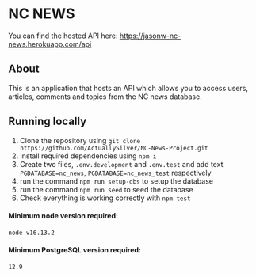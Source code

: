 # NC NEWS

You can find the hosted API here: https://jasonw-nc-news.herokuapp.com/api

## About
This is an application that hosts an API which allows you to access users, articles, comments and topics from the NC news database.

## Running locally
1. Clone the repository using `git clone https://github.com/ActuallySilver/NC-News-Project.git`
2. Install required dependencies using `npm i`
3. Create two files, `.env.development` and `.env.test` and add text `PGDATABASE=nc_news`, `PGDATABASE=nc_news_test` respectively
4. run the command `npm run setup-dbs` to setup the database
5. run the command `npm run seed` to seed the database
6. Check everything is working correctly with `npm test`

#### Minimum node version required: 
`node v16.13.2`
#### Minimum PostgreSQL version required: 
`12.9`
